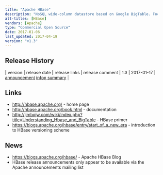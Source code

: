 ```yaml
---
title: "Apache HBase"
description: "NoSQL wide-column datastore based on Google BigTable. Focuses on random real-time access to data, and supports horizontal scalability, consistent reads and writes, versioning and fine grained security controls.  Runs on Hadoop and HDFS, and is heavily integrated with the Hadoop ecosystem.  An Apache project, first released as part of Hadoop 0.15 in October 2007 before graduating as a top level project in May 2010.  Java based, with commercial support available as part of most Hadoop distributions."
alt-titles: [HBase]
vendors: [Apache]
type: "Commercial Open Source"
date: 2017-01-06
last_updated: 2017-04-19
version: "v1.3"
---
```

## Release History

| version | release date | release links | release comment
| 1.3 | 2017-01-17 | [announcement](http://mail-archives.apache.org/mod_mbox/www-announce/201701.mbox/%3CCAHxLZBWn6eLPTjLG7NxpVNQzf-M1T984N90W9bswSUVDk5vYPA@mail.gmail.com%3E) [infoq summary](https://www.infoq.com/news/2017/01/apache-hbase-1.3) |

## Links

* <http://hbase.apache.org/> - home page
* <http://hbase.apache.org/book.html> - documentation
* <http://jimbojw.com/wiki/index.php?title=Understanding_Hbase_and_BigTable> - HBase primer
* <https://blogs.apache.org/hbase/entry/start_of_a_new_era> - introduction to HBase versioning scheme

## News

* <https://blogs.apache.org/hbase/> - Apache HBase Blog
* HBase release announcements only appear to be available via the Apache announcements mailing list